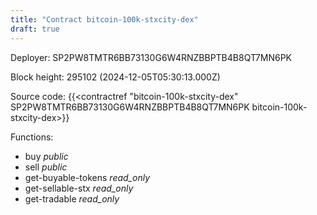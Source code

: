 ```yaml
---
title: "Contract bitcoin-100k-stxcity-dex"
draft: true
---
```

Deployer: SP2PW8TMTR6BB73130G6W4RNZBBPTB4B8QT7MN6PK


 



Block height: 295102 (2024-12-05T05:30:13.000Z)

Source code: {{<contractref "bitcoin-100k-stxcity-dex" SP2PW8TMTR6BB73130G6W4RNZBBPTB4B8QT7MN6PK bitcoin-100k-stxcity-dex>}}

Functions:

* buy _public_
* sell _public_
* get-buyable-tokens _read_only_
* get-sellable-stx _read_only_
* get-tradable _read_only_
